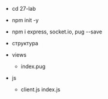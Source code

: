 - cd 27-lab
- npm init -y
- npm i express, socket.io, pug --save

- структура
 - views
   - index.pug
 - js
   - client.js
 index.js

 